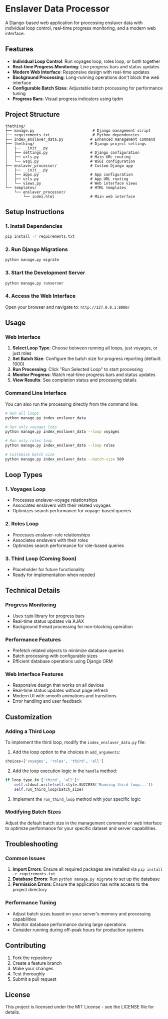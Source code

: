 # Enslaver Data Processor

A Django-based web application for processing enslaver data with individual loop control, real-time progress monitoring, and a modern web interface.

## Features

- **Individual Loop Control**: Run voyages loop, roles loop, or both together
- **Real-time Progress Monitoring**: Live progress bars and status updates
- **Modern Web Interface**: Responsive design with real-time updates
- **Background Processing**: Long-running operations don't block the web interface
- **Configurable Batch Sizes**: Adjustable batch processing for performance tuning
- **Progress Bars**: Visual progress indicators using tqdm

## Project Structure

```
thething/
├── manage.py                          # Django management script
├── requirements.txt                   # Python dependencies
├── index_enslaver_data.py            # Enhanced management command
├── thething/                         # Django project settings
│   ├── __init__.py
│   ├── settings.py                   # Django configuration
│   ├── urls.py                       # Main URL routing
│   └── wsgi.py                       # WSGI configuration
├── enslaver_processor/               # Custom Django app
│   ├── __init__.py
│   ├── apps.py                       # App configuration
│   ├── urls.py                       # App URL routing
│   └── views.py                      # Web interface views
└── templates/                        # HTML templates
    └── enslaver_processor/
        └── index.html                # Main web interface
```

## Setup Instructions

### 1. Install Dependencies

```bash
pip install -r requirements.txt
```

### 2. Run Django Migrations

```bash
python manage.py migrate
```

### 3. Start the Development Server

```bash
python manage.py runserver
```

### 4. Access the Web Interface

Open your browser and navigate to: `http://127.0.0.1:8000/`

## Usage

### Web Interface

1. **Select Loop Type**: Choose between running all loops, just voyages, or just roles
2. **Set Batch Size**: Configure the batch size for progress reporting (default: 1000)
3. **Run Processing**: Click "Run Selected Loop" to start processing
4. **Monitor Progress**: Watch real-time progress bars and status updates
5. **View Results**: See completion status and processing details

### Command Line Interface

You can also run the processing directly from the command line:

```bash
# Run all loops
python manage.py index_enslaver_data

# Run only voyages loop
python manage.py index_enslaver_data --loop voyages

# Run only roles loop
python manage.py index_enslaver_data --loop roles

# Customize batch size
python manage.py index_enslaver_data --batch-size 500
```

## Loop Types

### 1. Voyages Loop
- Processes enslaver-voyage relationships
- Associates enslavers with their related voyages
- Optimizes search performance for voyage-based queries

### 2. Roles Loop
- Processes enslaver-role relationships
- Associates enslavers with their roles
- Optimizes search performance for role-based queries

### 3. Third Loop (Coming Soon)
- Placeholder for future functionality
- Ready for implementation when needed

## Technical Details

### Progress Monitoring
- Uses `tqdm` library for progress bars
- Real-time status updates via AJAX
- Background thread processing for non-blocking operation

### Performance Features
- Prefetch related objects to minimize database queries
- Batch processing with configurable sizes
- Efficient database operations using Django ORM

### Web Interface Features
- Responsive design that works on all devices
- Real-time status updates without page refresh
- Modern UI with smooth animations and transitions
- Error handling and user feedback

## Customization

### Adding a Third Loop

To implement the third loop, modify the `index_enslaver_data.py` file:

1. Add the loop option to the choices in `add_arguments`:
```python
choices=['voyages', 'roles', 'third', 'all']
```

2. Add the loop execution logic in the `handle` method:
```python
if loop_type in ['third', 'all']:
    self.stdout.write(self.style.SUCCESS('Running third loop...'))
    self.run_third_loop(batch_size)
```

3. Implement the `run_third_loop` method with your specific logic

### Modifying Batch Sizes

Adjust the default batch size in the management command or web interface to optimize performance for your specific dataset and server capabilities.

## Troubleshooting

### Common Issues

1. **Import Errors**: Ensure all required packages are installed via `pip install -r requirements.txt`
2. **Database Errors**: Run `python manage.py migrate` to set up the database
3. **Permission Errors**: Ensure the application has write access to the project directory

### Performance Tuning

- Adjust batch sizes based on your server's memory and processing capabilities
- Monitor database performance during large operations
- Consider running during off-peak hours for production systems

## Contributing

1. Fork the repository
2. Create a feature branch
3. Make your changes
4. Test thoroughly
5. Submit a pull request

## License

This project is licensed under the MIT License - see the LICENSE file for details.
